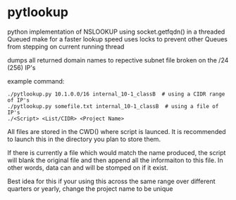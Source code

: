 pytlookup
=========

python implementation of NSLOOKUP using socket.getfqdn() in a threaded Queued make for a faster lookup speed
uses locks to prevent other Queues from stepping on current running thread

dumps all returned domain names to repective subnet file broken on the /24 (256) IP's

example command:

    ./pytlookup.py 10.1.0.0/16 internal_10-1_classB  # using a CIDR range of IP's
    ./pytlookup.py somefile.txt internal_10-1_classB  # using a file of IP's
    ./<Script> <List/CIDR> <Project Name>
    
All files are stored in the CWD() where script is launced. It is recommended to launch this in the directory you plan to store them.

If there is currently a file which would match the name produced, the script will blank the original file
and then append all the informaiton to this file. In other words, data can and will be stomped on if it exist.

Best idea for this if your using this across the same range over different quarters or yearly, change the project name to be unique
